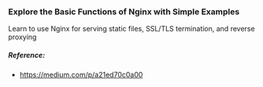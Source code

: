 ### Explore the Basic Functions of Nginx with Simple Examples
Learn to use Nginx for serving static files, SSL/TLS termination, and reverse proxying

##### Reference:
- https://medium.com/p/a21ed70c0a00